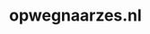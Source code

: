---
layout: post
title:  "opwegnaarzes.nl"
internal_url:  "/data/opwegnaarzes.nl.html"
categories: dutchgov
---
